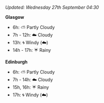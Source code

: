 *Updated: Wednesday 27th September 04:30*

**Glasgow**

* 6h: :partly_sunny: Partly Cloudy
* 7h - 12h: :cloud: Cloudy
* 13h: :cyclone: Windy (:cloud:)
* 14h - 17h: :umbrella: Rainy

**Edinburgh**

* 6h: :partly_sunny: Partly Cloudy
* 7h - 14h: :cloud: Cloudy
* 15h, 16h: :umbrella: Rainy
* 17h: :cyclone: Windy (:cloud:)
